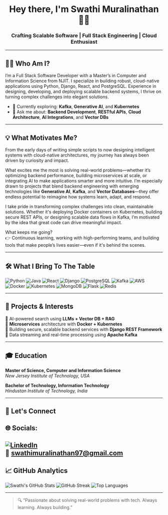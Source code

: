 <h1 align="center">Hey there, I'm Swathi Muralinathan 👩‍💻</h1>
<h3 align="center">Crafting Scalable Software | Full Stack Engineering | Cloud Enthusiast</h3>

---

## 👩‍💼 Who Am I?

I’m a Full Stack Software Developer with a Master’s in Computer and Information Science from NJIT. I specialize in building robust, cloud-native applications using Python, Django, React, and PostgreSQL. Experience in designing, developing, and deploying scalable backend systems, I thrive on turning complex challenges into elegant solutions.

- 🌱 Currently exploring: **Kafka**, **Generative AI**, and **Kubernetes**
- 💬 Ask me about: **Backend Development**, **RESTful APIs**, **Cloud Architecture**, **AI Integrations**, and **Vector DBs**

---

## 💡 What Motivates Me?

From the early days of writing simple scripts to now designing intelligent systems with cloud-native architectures, my journey has always been driven by curiosity and impact.

What excites me the most is solving real-world problems—whether it’s optimizing backend performance, building microservices at scale, or integrating AI to make applications smarter and more intuitive. I’m especially drawn to projects that blend backend engineering with emerging technologies like **Generative AI**, **Kafka**, and **Vector Databases**—they offer endless potential to reimagine how systems learn, adapt, and respond.

I take pride in transforming complex challenges into clean, maintainable solutions. Whether it's deploying Docker containers on Kubernetes, building secure REST APIs, or designing scalable data flows in Kafka, I’m motivated by the idea that great code can drive meaningful impact.

What keeps me going?  
👉 Continuous learning, working with high-performing teams, and building tools that make people’s lives easier—even if it's behind the scenes.

---

## 🛠️ What I Bring To The Table

![Python](https://img.shields.io/badge/-Python-3776AB?style=flat-square&logo=python&logoColor=white)
![Java](https://img.shields.io/badge/-Java-007396?style=flat-square&logo=java&logoColor=white)
![React](https://img.shields.io/badge/-React-61DAFB?style=flat-square&logo=react&logoColor=black)
![Django](https://img.shields.io/badge/-Django-092E20?style=flat-square&logo=django&logoColor=white)
![PostgreSQL](https://img.shields.io/badge/-PostgreSQL-4169E1?style=flat-square&logo=postgresql&logoColor=white)
![Kafka](https://img.shields.io/badge/-Kafka-231F20?style=flat-square&logo=apachekafka&logoColor=white)
![AWS](https://img.shields.io/badge/-AWS-FF9900?style=flat-square&logo=amazonaws&logoColor=white)
![Docker](https://img.shields.io/badge/-Docker-2496ED?style=flat-square&logo=docker&logoColor=white)
![Kubernetes](https://img.shields.io/badge/-Kubernetes-326CE5?style=flat-square&logo=kubernetes&logoColor=white)
![MongoDB](https://img.shields.io/badge/-MongoDB-47A248?style=flat-square&logo=mongodb&logoColor=white)
![Flask](https://img.shields.io/badge/-Flask-000000?style=flat-square&logo=flask&logoColor=white)
![Redis](https://img.shields.io/badge/-Redis-DC382D?style=flat-square&logo=redis&logoColor=white)

---

## 🚀 Projects & Interests

🔸 AI-powered search using **LLMs + Vector DB + RAG**  
🔸 **Microservices** architecture with **Docker + Kubernetes**  
🔸 Building secure, scalable backend services with **Django REST Framework**  
🔸 Data streaming and real-time processing using **Apache Kafka**

---

## 🎓 Education

**Master of Science, Computer and Information Science**  
*New Jersey Institute of Technology, USA*

**Bachelor of Technology, Information Technology**  
*Hindustan Institute of Technology, India*

---
## 🤝 Let's Connect  
## 🌐 Socials:  
[![LinkedIn](https://img.shields.io/badge/LinkedIn-%230077B5.svg?logo=linkedin&logoColor=white)](https://www.linkedin.com/in/swathi-muralinathan/)  
📧 [swathimuralinathan97@gmail.com](mailto:swathimuralinathan97@gmail.com)
---


## 📈 GitHub Analytics

![Swathi's GitHub Stats](https://github-readme-stats.vercel.app/api?username=Swmural&show_icons=true&theme=radical)
![GitHub Streak](https://streak-stats.demolab.com?user=Swmural&theme=radical)
![Top Languages](https://github-readme-stats.vercel.app/api/top-langs/?username=Swmural&layout=compact&theme=radical)

---

> 🔍 “Passionate about solving real-world problems with tech. Always learning. Always building.”
